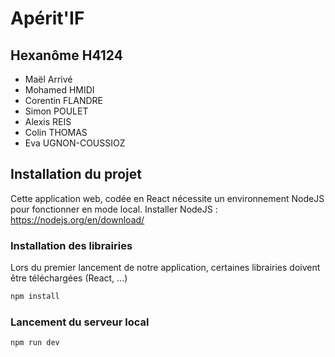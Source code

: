 # Apérit'IF

## Hexanôme H4124

- Maël Arrivé
- Mohamed HMIDI
- Corentin FLANDRE
- Simon POULET
- Alexis REIS
- Colin THOMAS
- Eva UGNON-COUSSIOZ

## Installation du projet
Cette application web, codée en React nécessite un environnement NodeJS pour fonctionner en mode local.
Installer NodeJS : https://nodejs.org/en/download/

### Installation des librairies
Lors du premier lancement de notre application, certaines librairies doivent être téléchargées (React, ...)
```bash
npm install
```

### Lancement du serveur local
```bash
npm run dev
```
